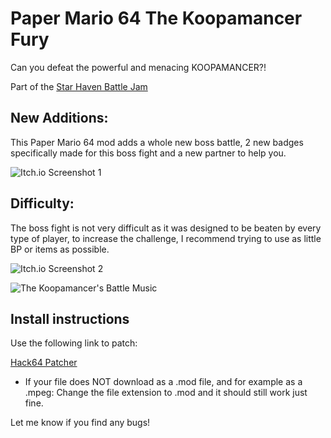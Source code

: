 # Paper Mario 64 The Koopamancer Fury

Can you defeat the powerful and menacing KOOPAMANCER?!

Part of the [Star Haven Battle Jam](https://itch.io/jam/star-haven-battle-mod-jam)

## New Additions:

This Paper Mario 64 mod adds a whole new boss battle, 2 new badges specifically made for this boss fight and a new partner to help you.

![Itch.io Screenshot 1](https://img.itch.zone/aW1hZ2UvMjY4OTIxNS8xNjAzODg1NS5wbmc=/794x1000/Bi0Jfj.png)

## Difficulty:

The boss fight is not very difficult as it was designed to be beaten by every type of player, to increase the challenge, I recommend trying to use as little BP or items as possible.

![Itch.io Screenshot 2](https://img.itch.zone/aW1hZ2UvMjY4OTIxNS8xNjAzMjU4My5wbmc=/794x1000/pft9vE.png)

![The Koopamancer's Battle Music](https://www.youtube.com/watch?v=OrdtHr7uEnM)

## Install instructions

Use the following link to patch:

[Hack64 Patcher](https://hack64.net/tools/patcher.php)

- If your file does NOT download as a .mod file, and for example as a .mpeg: 
Change the file extension to .mod and it should still work just fine.

Let me know if you find any bugs!
